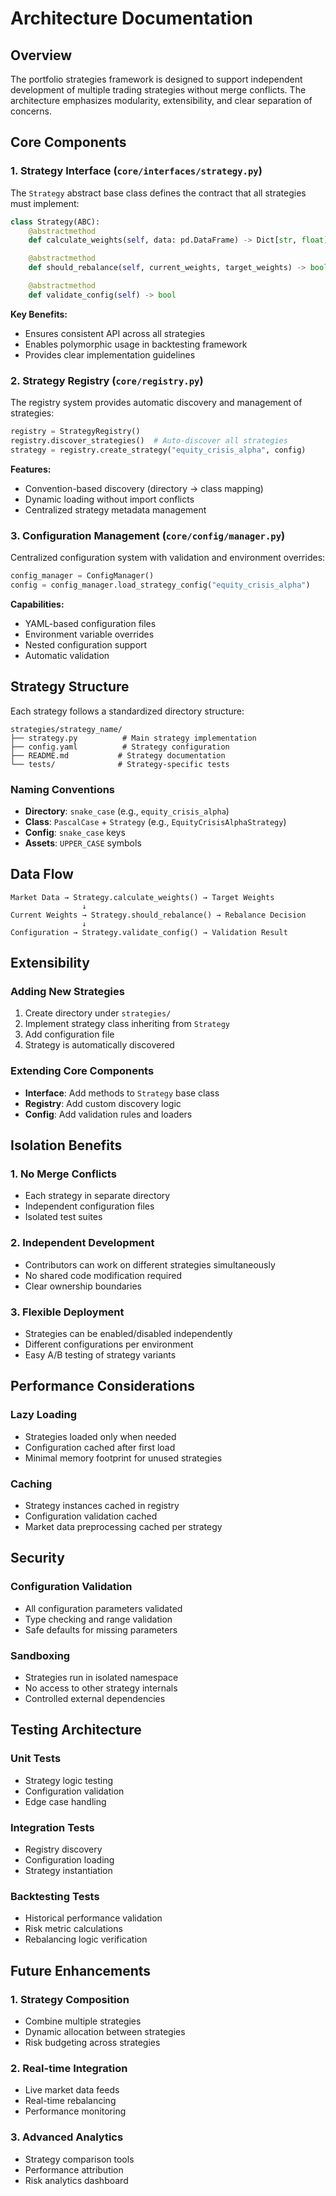 # Architecture Documentation

## Overview

The portfolio strategies framework is designed to support independent development of multiple trading strategies without merge conflicts. The architecture emphasizes modularity, extensibility, and clear separation of concerns.

## Core Components

### 1. Strategy Interface (`core/interfaces/strategy.py`)

The `Strategy` abstract base class defines the contract that all strategies must implement:

```python
class Strategy(ABC):
    @abstractmethod
    def calculate_weights(self, data: pd.DataFrame) -> Dict[str, float]

    @abstractmethod
    def should_rebalance(self, current_weights, target_weights) -> bool

    @abstractmethod
    def validate_config(self) -> bool
```

**Key Benefits:**

- Ensures consistent API across all strategies
- Enables polymorphic usage in backtesting framework
- Provides clear implementation guidelines

### 2. Strategy Registry (`core/registry.py`)

The registry system provides automatic discovery and management of strategies:

```python
registry = StrategyRegistry()
registry.discover_strategies()  # Auto-discover all strategies
strategy = registry.create_strategy("equity_crisis_alpha", config)
```

**Features:**

- Convention-based discovery (directory → class mapping)
- Dynamic loading without import conflicts
- Centralized strategy metadata management

### 3. Configuration Management (`core/config/manager.py`)

Centralized configuration system with validation and environment overrides:

```python
config_manager = ConfigManager()
config = config_manager.load_strategy_config("equity_crisis_alpha")
```

**Capabilities:**

- YAML-based configuration files
- Environment variable overrides
- Nested configuration support
- Automatic validation

## Strategy Structure

Each strategy follows a standardized directory structure:

```
strategies/strategy_name/
├── strategy.py          # Main strategy implementation
├── config.yaml          # Strategy configuration
├── README.md           # Strategy documentation
└── tests/              # Strategy-specific tests
```

### Naming Conventions

- **Directory**: `snake_case` (e.g., `equity_crisis_alpha`)
- **Class**: `PascalCase` + `Strategy` (e.g., `EquityCrisisAlphaStrategy`)
- **Config**: `snake_case` keys
- **Assets**: `UPPER_CASE` symbols

## Data Flow

```
Market Data → Strategy.calculate_weights() → Target Weights
                ↓
Current Weights → Strategy.should_rebalance() → Rebalance Decision
                ↓
Configuration → Strategy.validate_config() → Validation Result
```

## Extensibility

### Adding New Strategies

1. Create directory under `strategies/`
2. Implement strategy class inheriting from `Strategy`
3. Add configuration file
4. Strategy is automatically discovered

### Extending Core Components

- **Interface**: Add methods to `Strategy` base class
- **Registry**: Add custom discovery logic
- **Config**: Add validation rules and loaders

## Isolation Benefits

### 1. No Merge Conflicts

- Each strategy in separate directory
- Independent configuration files
- Isolated test suites

### 2. Independent Development

- Contributors can work on different strategies simultaneously
- No shared code modification required
- Clear ownership boundaries

### 3. Flexible Deployment

- Strategies can be enabled/disabled independently
- Different configurations per environment
- Easy A/B testing of strategy variants

## Performance Considerations

### Lazy Loading

- Strategies loaded only when needed
- Configuration cached after first load
- Minimal memory footprint for unused strategies

### Caching

- Strategy instances cached in registry
- Configuration validation cached
- Market data preprocessing cached per strategy

## Security

### Configuration Validation

- All configuration parameters validated
- Type checking and range validation
- Safe defaults for missing parameters

### Sandboxing

- Strategies run in isolated namespace
- No access to other strategy internals
- Controlled external dependencies

## Testing Architecture

### Unit Tests

- Strategy logic testing
- Configuration validation
- Edge case handling

### Integration Tests

- Registry discovery
- Configuration loading
- Strategy instantiation

### Backtesting Tests

- Historical performance validation
- Risk metric calculations
- Rebalancing logic verification

## Future Enhancements

### 1. Strategy Composition

- Combine multiple strategies
- Dynamic allocation between strategies
- Risk budgeting across strategies

### 2. Real-time Integration

- Live market data feeds
- Real-time rebalancing
- Performance monitoring

### 3. Advanced Analytics

- Strategy comparison tools
- Performance attribution
- Risk analytics dashboard
